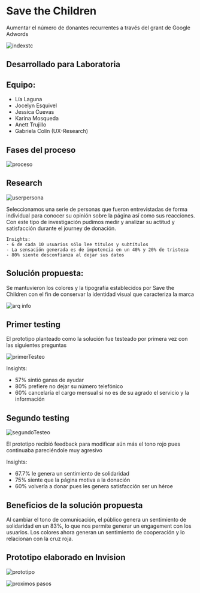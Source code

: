 # Save the Children

Aumentar el número de donantes recurrentes a través del grant de Google Adwords

![indexstc](https://user-images.githubusercontent.com/32862353/38530556-c8e4920a-3c30-11e8-881b-228f4a0462c5.jpg)

## Desarrollado para Laboratoria

## Equipo:
- Lía Laguna
- Jocelyn Esquivel
- Jessica Cuevas
- Karina Mosqueda
- Anett Trujillo
- Gabriela Colín (UX-Research)

## Fases del proceso

![proceso](assets/images/ruta.jpg)

## Research

![userpersona](assets/images/userpersona.jpg)

Seleccionamos una serie de personas que fueron entrevistadas de forma individual para conocer su opinión sobre la página así como sus reacciones. Con este tipo de investigación pudimos medir y analizar su actitud y satisfacción durante el journey de donación.


```
Insights:
- 6 de cada 10 usuarios sólo lee titulos y subtítulos
- La sensación generada es de impotencia en un 40% y 20% de tristeza
- 80% siente desconfianza al dejar sus datos
```

## Solución propuesta:

Se mantuvieron los colores y la tipografía establecidos por Save the Children con el fin de conservar la identidad visual que caracteriza la marca

![arq info](assets/images/AI.jpg)

## Primer testing

El prototipo planteado como la solución fue testeado por primera vez con las siguientes preguntas 

![primerTesteo](assets/images/primerTesteo.png)

Insights:
- 57% sintió ganas de ayudar
- 80% prefiere no dejar su número telefónico
- 60% cancelaría el cargo mensual si no es de su agrado el servicio y la información

## Segundo testing

![segundoTesteo](assets/images/segundoTesteo.png)

El prototipo recibió feedback para modificar aún más el tono rojo pues continuaba pareciéndole muy agresivo

Insights:

- 67.7% le genera un sentimiento de solidaridad
- 75% siente que la página motiva a la donación
- 60% volvería a donar pues les genera satisfacción ser un héroe

## Beneficios de la solución propuesta

Al cambiar el tono de comunicación, el público genera un sentimiento de solidaridad en un 83%, lo que nos permite generar un engagement con los usuarios.
Los colores ahora generan un sentimiento de cooperación y lo relacionan con la cruz roja.

## Prototipo elaborado en Invision

![prototipo](assets/images/prototipo.png)

![proximos pasos](assets/images/next.jpg)
